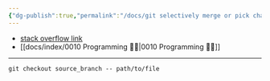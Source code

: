 ```yaml
---
{"dg-publish":true,"permalink":"/docs/git selectively merge or pick changes from another branch/","title":"git selectively merge or pick changes from another branch"}
---
```


- [stack overflow link](https://stackoverflow.com/questions/449541/how-can-i-selectively-merge-or-pick-changes-from-another-branch-in-git)
- [[docs/index/0010 Programming 👩‍💻\|0010 Programming 👩‍💻]]
___

```
git checkout source_branch -- path/to/file
```
